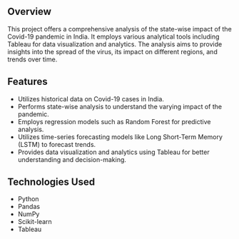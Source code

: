 ## Overview
This project offers a comprehensive analysis of the state-wise impact of the Covid-19 pandemic in India. It employs various analytical tools including Tableau for data visualization and analytics. The analysis aims to provide insights into the spread of the virus, its impact on different regions, and trends over time.

## Features
- Utilizes historical data on Covid-19 cases in India.
- Performs state-wise analysis to understand the varying impact of the pandemic.
- Employs regression models such as Random Forest for predictive analysis.
- Utilizes time-series forecasting models like Long Short-Term Memory (LSTM) to forecast trends.
- Provides data visualization and analytics using Tableau for better understanding and decision-making.

## Technologies Used
- Python
- Pandas
- NumPy
- Scikit-learn
- Tableau
